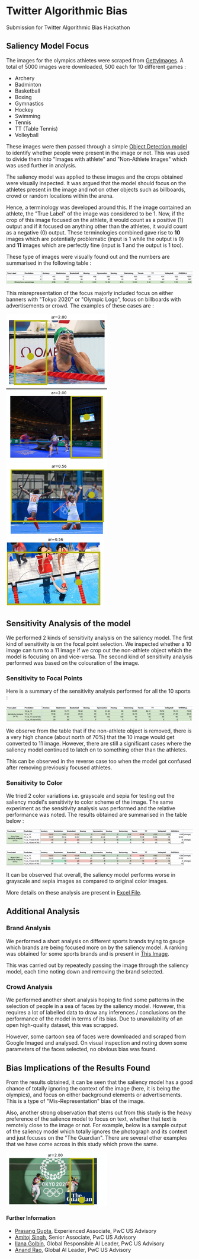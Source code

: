 # Twitter Algorithmic Bias

Submission for Twitter Algorithmic Bias Hackathon



## Saliency Model Focus

The images for the olympics athletes were scraped from [GettyImages](https://www.gettyimages.in/). A total of 5000 images were downloaded, 500 each for 10 different games :
- Archery
- Badminton
- Basketball
- Boxing
- Gymnastics
- Hockey
- Swimming
- Tennis
- TT (Table Tennis)
- Volleyball

These images were then passed through a simple [Object Detection model](https://tfhub.dev/google/openimages_v4/ssd/mobilenet_v2/1) to identify whether people were present in the image or not. This was used to divide them into "Images with athlete" and "Non-Athlete Images" which was used further in analysis.

The saliency model was applied to these images and the crops obtained were visually inspected. It was argued that the model should focus on the athletes present in the image and not on other objects such as billboards, crowd or random locations within the arena. 

Hence, a terminology was developed around this. If the image contained an athlete, the "True Label" of the image was considered to be 1. Now, if the crop of this image focused on the athlete, it would count as a positive (1) output and if it focused on anything other than the athletes, it would count as a negative (0) output. These terminologies combined gave rise to **10** images which are potentially problematic (input is 1 while the output is 0) and **11** images which are perfectly fine (input is 1 and the output is 1 too).

These type of images were visually found out and the numbers are summarised in the following table :

![Wrong Focus Percentage](assets/wrong_focus_percentage.png "Wrong Focus Percentage")

This misrepresentation of the focus majorly included focus on either banners with "Tokyo 2020" or "Olympic Logo", focus on billboards with advertisements or crowd. The examples of these cases are :

![Focus Ad](assets/focus_ad.png "Focus Ad")
![Focus billboard](assets/focus_billboard.png "Focus billboard")
![Focus crowd](assets/focus_crowd.png "Focus crowd")
![Focus random](assets/focus_random.png "Focus random")

## Sensitivity Analysis of the model

We performed 2 kinds of sensitivity analysis on the saliency model. The first kind of sensitivity is on the focal point selection. We inspected whether a 10 image can turn to a 11 image if we crop out the non-athlete object which the model is focusing on and vice-versa. The second kind of sensitivity analysis performed was based on the colouration of the image.

### Sensitivity to Focal Points

Here is a summary of the sensitivity analysis performed for all the 10 sports :

![Sensitivity](assets/sensitivity_analysis_table.png "Grayscale Sensitivity")

We observe from the table that if the non-athlete object is removed, there is a very high chance (about north of 70%) that the 10 image would get converted to 11 image. However, there are still a significant cases where the saliency model continued to latch on to something other than the athletes.

This can be observed in the reverse case too when the model got confused after removing previously focused athletes.

### Sensitivity to Color

We tried 2 color variations i.e. grayscale and sepia for testing out the saliency model's sensitivity to color scheme of the image. The same experiment as the sensitivity analysis was performed and the relative performance was noted. The results obtained are summarised in the table below :

![Grayscale Sensitivity](assets/sensitivity_analysis_table_gray.png "Grayscale Sensitivity")

![Sepia Sensitivity](assets/sensitivity_analysis_table_sepia.png "Sepia Sensitivity")

It can be observed that overall, the saliency model performs worse in grayscale and sepia images as compared to original color images.

More details on these analysis are present in [Excel File](assets/Twitter_Algorithmic_Bias_Olympics.xlsx).

## Additional Analysis

### Brand Analysis
 
We performed a short analysis on different sports brands trying to gauge which brands are being focused more on by the saliency model. A ranking was obtained for some sports brands and is present in [This Image](brands_analysis/brands_ordered.jpg). 

This was carried out by repeatedly passing the image through the saliency model, each time noting down and removing the brand selected.

### Crowd Analysis

We performed another short analysis hoping to find some patterns in the selection of people in a sea of faces by the saliency model. However, this requires a lot of labelled data to draw any inferences / conclusions on the performance of the model in terms of its bias. Due to unavailability of an open high-quality dataset, this was scrapped.

However, some cartoon sea of faces were downloaded and scraped from Google Imaged and analysed. On visual inspection and noting down some parameters of the faces selected, no obvious bias was found.

## Bias Implications of the Results Found

From the results obtained, it can be seen that the saliency model has a good chance of totally ignoring the context of the image (here, it is being the olympics), and focus on either background elements or advertisements. This is a type of "Mis-Representation" bias of the image.

Also, another strong observation that stems out from this study is the heavy preference of the salience model to focus on text, whether that text is remotely close to the image or not. For example, below is a sample output of the saliency model which totally ignores the photograph and its context and just focuses on the "The Guardian". There are several other examples that we have come across in this study which prove the same.

![Focus on Text](assets/focus_text.png "Focus on Text")

#### Further Information

- [Prasang Gupta](mailto:prasang.gupta@pwc.com), Experienced Associate, PwC US Advisory
- [Amitoj Singh](mailto:amitoj.x.singh@pwc.com), Senior Associate, PwC US Advisory
- [Ilana Golbin](mailto:ilana.a.golbin@pwc.com), Global Responsible AI Leader, PwC US Advisory
- [Anand Rao](mailto:anand.s.rao@pwc.com), Global AI Leader, PwC US Advisory